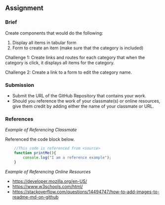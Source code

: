 ## Assignment

### Brief

Create components that would do the following:
1. Display all items in tabular form
2. Form to create an item (make sure that the category is included)

Challenge 1:
Create links and routes for each category that when the category is click, it displays all items for the category.

Challenge 2: 
Create a link to a form to edit the category name.

### Submission 

- Submit the URL of the GitHub Repository that contains your work.
- Should you reference the work of your classmate(s) or online resources, give them credit by adding either the name of your classmate or URL. 

### References

_Example of Referencing Classmate_

Referenced the code block below.
```js
    //This code is referenced from <source>
    function printMe(){
        console.log("I am a reference example");
    }
```

_Example of Referencing Online Resources_

- https://developer.mozilla.org/en-US/
- https://www.w3schools.com/html/
- https://stackoverflow.com/questions/14494747/how-to-add-images-to-readme-md-on-github

